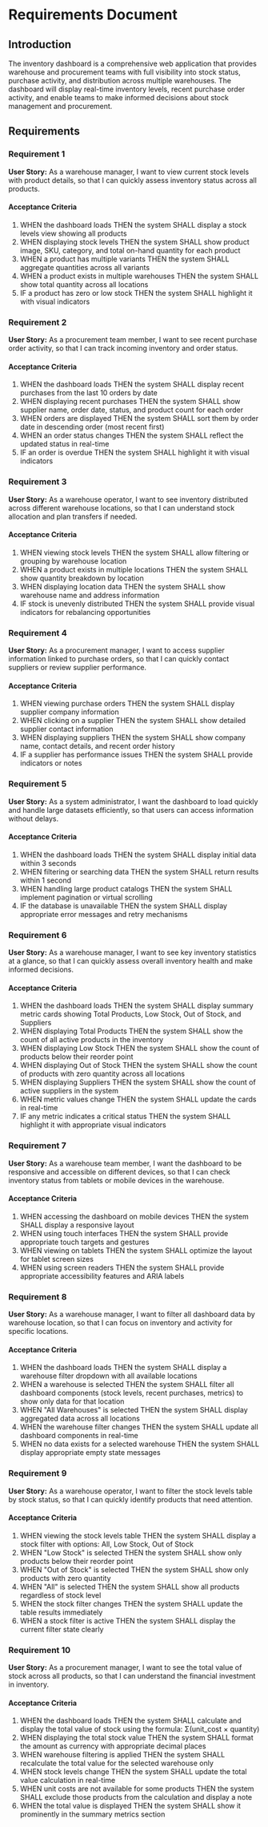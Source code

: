 # Requirements Document

## Introduction

The inventory dashboard is a comprehensive web application that provides warehouse and procurement teams with full visibility into stock status, purchase activity, and distribution across multiple warehouses. The dashboard will display real-time inventory levels, recent purchase order activity, and enable teams to make informed decisions about stock management and procurement.

## Requirements

### Requirement 1

**User Story:** As a warehouse manager, I want to view current stock levels with product details, so that I can quickly assess inventory status across all products.

#### Acceptance Criteria

1. WHEN the dashboard loads THEN the system SHALL display a stock levels view showing all products
2. WHEN displaying stock levels THEN the system SHALL show product image, SKU, category, and total on-hand quantity for each product
3. WHEN a product has multiple variants THEN the system SHALL aggregate quantities across all variants
4. WHEN a product exists in multiple warehouses THEN the system SHALL show total quantity across all locations
5. IF a product has zero or low stock THEN the system SHALL highlight it with visual indicators

### Requirement 2

**User Story:** As a procurement team member, I want to see recent purchase order activity, so that I can track incoming inventory and order status.

#### Acceptance Criteria

1. WHEN the dashboard loads THEN the system SHALL display recent purchases from the last 10 orders by date
2. WHEN displaying recent purchases THEN the system SHALL show supplier name, order date, status, and product count for each order
3. WHEN orders are displayed THEN the system SHALL sort them by order date in descending order (most recent first)
4. WHEN an order status changes THEN the system SHALL reflect the updated status in real-time
5. IF an order is overdue THEN the system SHALL highlight it with visual indicators

### Requirement 3

**User Story:** As a warehouse operator, I want to see inventory distributed across different warehouse locations, so that I can understand stock allocation and plan transfers if needed.

#### Acceptance Criteria

1. WHEN viewing stock levels THEN the system SHALL allow filtering or grouping by warehouse location
2. WHEN a product exists in multiple locations THEN the system SHALL show quantity breakdown by location
3. WHEN displaying location data THEN the system SHALL show warehouse name and address information
4. IF stock is unevenly distributed THEN the system SHALL provide visual indicators for rebalancing opportunities

### Requirement 4

**User Story:** As a procurement manager, I want to access supplier information linked to purchase orders, so that I can quickly contact suppliers or review supplier performance.

#### Acceptance Criteria

1. WHEN viewing purchase orders THEN the system SHALL display supplier company information
2. WHEN clicking on a supplier THEN the system SHALL show detailed supplier contact information
3. WHEN displaying suppliers THEN the system SHALL show company name, contact details, and recent order history
4. IF a supplier has performance issues THEN the system SHALL provide indicators or notes

### Requirement 5

**User Story:** As a system administrator, I want the dashboard to load quickly and handle large datasets efficiently, so that users can access information without delays.

#### Acceptance Criteria

1. WHEN the dashboard loads THEN the system SHALL display initial data within 3 seconds
2. WHEN filtering or searching data THEN the system SHALL return results within 1 second
3. WHEN handling large product catalogs THEN the system SHALL implement pagination or virtual scrolling
4. IF the database is unavailable THEN the system SHALL display appropriate error messages and retry mechanisms

### Requirement 6

**User Story:** As a warehouse manager, I want to see key inventory statistics at a glance, so that I can quickly assess overall inventory health and make informed decisions.

#### Acceptance Criteria

1. WHEN the dashboard loads THEN the system SHALL display summary metric cards showing Total Products, Low Stock, Out of Stock, and Suppliers
2. WHEN displaying Total Products THEN the system SHALL show the count of all active products in the inventory
3. WHEN displaying Low Stock THEN the system SHALL show the count of products below their reorder point
4. WHEN displaying Out of Stock THEN the system SHALL show the count of products with zero quantity across all locations
5. WHEN displaying Suppliers THEN the system SHALL show the count of active suppliers in the system
6. WHEN metric values change THEN the system SHALL update the cards in real-time
7. IF any metric indicates a critical status THEN the system SHALL highlight it with appropriate visual indicators

### Requirement 7

**User Story:** As a warehouse team member, I want the dashboard to be responsive and accessible on different devices, so that I can check inventory status from tablets or mobile devices in the warehouse.

#### Acceptance Criteria

1. WHEN accessing the dashboard on mobile devices THEN the system SHALL display a responsive layout
2. WHEN using touch interfaces THEN the system SHALL provide appropriate touch targets and gestures
3. WHEN viewing on tablets THEN the system SHALL optimize the layout for tablet screen sizes
4. WHEN using screen readers THEN the system SHALL provide appropriate accessibility features and ARIA labels

### Requirement 8

**User Story:** As a warehouse manager, I want to filter all dashboard data by warehouse location, so that I can focus on inventory and activity for specific locations.

#### Acceptance Criteria

1. WHEN the dashboard loads THEN the system SHALL display a warehouse filter dropdown with all available locations
2. WHEN a warehouse is selected THEN the system SHALL filter all dashboard components (stock levels, recent purchases, metrics) to show only data for that location
3. WHEN "All Warehouses" is selected THEN the system SHALL display aggregated data across all locations
4. WHEN the warehouse filter changes THEN the system SHALL update all dashboard components in real-time
5. WHEN no data exists for a selected warehouse THEN the system SHALL display appropriate empty state messages

### Requirement 9

**User Story:** As a warehouse operator, I want to filter the stock levels table by stock status, so that I can quickly identify products that need attention.

#### Acceptance Criteria

1. WHEN viewing the stock levels table THEN the system SHALL display a stock filter with options: All, Low Stock, Out of Stock
2. WHEN "Low Stock" is selected THEN the system SHALL show only products below their reorder point
3. WHEN "Out of Stock" is selected THEN the system SHALL show only products with zero quantity
4. WHEN "All" is selected THEN the system SHALL show all products regardless of stock level
5. WHEN the stock filter changes THEN the system SHALL update the table results immediately
6. WHEN a stock filter is active THEN the system SHALL display the current filter state clearly

### Requirement 10

**User Story:** As a procurement manager, I want to see the total value of stock across all products, so that I can understand the financial investment in inventory.

#### Acceptance Criteria

1. WHEN the dashboard loads THEN the system SHALL calculate and display the total value of stock using the formula: Σ(unit_cost × quantity)
2. WHEN displaying the total stock value THEN the system SHALL format the amount as currency with appropriate decimal places
3. WHEN warehouse filtering is applied THEN the system SHALL recalculate the total value for the selected warehouse only
4. WHEN stock levels change THEN the system SHALL update the total value calculation in real-time
5. WHEN unit costs are not available for some products THEN the system SHALL exclude those products from the calculation and display a note
6. WHEN the total value is displayed THEN the system SHALL show it prominently in the summary metrics section
